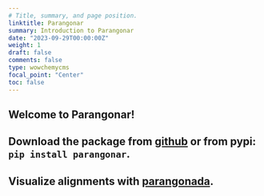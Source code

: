 ```yaml
---
# Title, summary, and page position.
linktitle: Parangonar
summary: Introduction to Parangonar
date: "2023-09-29T00:00:00Z"
weight: 1
draft: false
comments: false
type: wowchemycms
focal_point: "Center"
toc: false
---
```



## Welcome to Parangonar!

## Download the package from [github](https://github.com/sildater/parangonar) or from pypi:   ```pip install parangonar```.
## Visualize alignments with [parangonada](https://sildater.github.io/parangonada/). 
